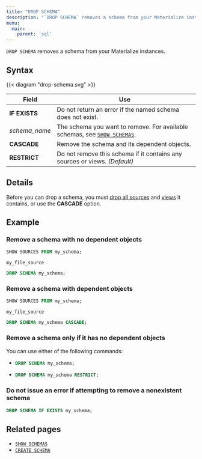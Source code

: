 ```yaml
---
title: "DROP SCHEMA"
description: "`DROP SCHEMA` removes a schema from your Materialize instances."
menu:
  main:
    parent: 'sql'
---
```


`DROP SCHEMA` removes a schema from your Materialize instances.

## Syntax

{{< diagram "drop-schema.svg" >}}

Field | Use
------|-----
**IF EXISTS** | Do not return an error if the named schema does not exist.
_schema&lowbar;name_ | The schema you want to remove. For available schemas, see [`SHOW SCHEMAS`](../show-schemas).
**CASCADE** | Remove the schema and its dependent objects.
**RESTRICT** | Do not remove this schema if it contains any sources or views. _(Default)_

## Details

Before you can drop a schema, you must [drop all sources](../drop-source) and
[views](../drop-view) it contains, or use the **CASCADE** option.

## Example

### Remove a schema with no dependent objects
```sql
SHOW SOURCES FROM my_schema;
```
```nofmt
my_file_source
```
```sql
DROP SCHEMA my_schema;
```

### Remove a schema with dependent objects
```sql
SHOW SOURCES FROM my_schema;
```
```nofmt
my_file_source
```
```sql
DROP SCHEMA my_schema CASCADE;
```

### Remove a schema only if it has no dependent objects

You can use either of the following commands:

- ```sql
  DROP SCHEMA my_schema;
  ```
- ```sql
  DROP SCHEMA my_schema RESTRICT;
  ```

### Do not issue an error if attempting to remove a nonexistent schema

```sql
DROP SCHEMA IF EXISTS my_schema;
```

## Related pages

- [`SHOW SCHEMAS`](../show-schemas)
- [`CREATE SCHEMA`](../create-schema)
